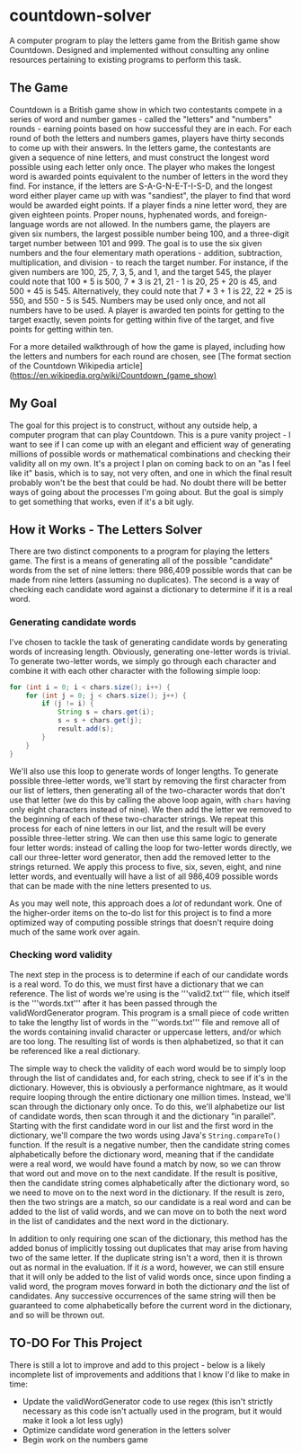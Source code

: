 # countdown-solver
A computer program to play the letters game from the British game show Countdown. Designed and implemented without consulting any online resources pertaining to existing programs to perform this task.

## The Game
Countdown is a British game show in which two contestants compete in a series of word and number games - called the "letters" and "numbers" rounds - earning points based on how successful they are in each. For each round of both the letters and numbers games, players have thirty seconds to come up with their answers. In the letters game, the contestants are given a sequence of nine letters, and must construct the longest word possible using each letter only once. The player who makes the longest word is awarded points equivalent to the number of letters in the word they find. For instance, if the letters are S-A-G-N-E-T-I-S-D, and the longest word either player came up with was "sandiest", the player to find that word would be awarded eight points. If a player finds a nine letter word, they are given eighteen points. Proper nouns, hyphenated words, and foreign-language words are not allowed. In the numbers game, the players are given six numbers, the largest possible number being 100, and a three-digit target number between 101 and 999. The goal is to use the six given numbers and the four elementary math operations - addition, subtraction, multiplication, and division - to reach the target number. For instance, if the given numbers are 100, 25, 7, 3, 5, and 1, and the target 545, the player could note that 100 \* 5 is 500,  7 \* 3 is 21, 21 - 1 is 20, 25 + 20 is 45, and 500 + 45 is 545. Alternatively, they could note that 7 \* 3 + 1 is 22, 22 * 25 is 550, and 550 - 5 is 545. Numbers may be used only once, and not all numbers have to be used. A player is awarded ten points for getting to the target exactly, seven points for getting within five of the target, and five points for getting within ten. 

For a more detailed walkthrough of how the game is played, including how the letters and numbers for each round are chosen, see [The format section of the Countdown Wikipedia article](https://en.wikipedia.org/wiki/Countdown_(game_show)


## My Goal
The goal for this project is to construct, without any outside help, a computer program that can play Countdown. This is a pure vanity project - I want to see if I can come up with an elegant and efficient way of generating millions of possible words or mathematical combinations and checking their validity all on my own. It's a project I plan on coming back to on an "as I feel like it" basis, which is to say, not very often, and one in which the final result probably won't be the best that could be had. No doubt there will be better ways of going about the processes I'm going about. But the goal is simply to get something that works, even if it's a bit ugly.


## How it Works - The Letters Solver
There are two distinct components to a program for playing the letters game. The first is a means of generating all of the possible "candidate" words from the set of nine letters: there 986,409 possible words that can be made from nine letters (assuming no duplicates). The second is a way of checking each candidate word against a dictionary to determine if it is a real word.

### Generating candidate words
I've chosen to tackle the task of generating candidate words by generating words of increasing length. Obviously, generating one-letter words is trivial. To generate two-letter words, we simply go through each character and combine it with each other character with the following simple loop: 

```java
for (int i = 0; i < chars.size(); i++) {
	for (int j = 0; j < chars.size(); j++) {
		if (j != i) {
			String s = chars.get(i);
			s = s + chars.get(j);
			result.add(s);
		}
	}
}
```

We'll also use this loop to generate words of longer lengths. To generate possible three-letter words, we'll start by removing the first character from our list of letters, then generating all of the two-character words that don't use that letter (we do this by calling the above loop again, with ```chars``` having only eight characters instead of nine). We then add the letter we removed to the beginning of each of these two-character strings. We repeat this process for each of nine letters in our list, and the result will be every possible three-letter string. We can then use this same logic to generate four letter words: instead of calling the loop for two-letter words directly, we call our three-letter word generator, then add the removed letter to the strings returned. We apply this process to five, six, seven, eight, and nine letter words, and eventually will have a list of all 986,409 possible words that can be made with the nine letters presented to us.

As you may well note, this approach does a *lot* of redundant work. One of the higher-order items on the to-do list for this project is to find a more optimized way of computing possible strings that doesn't require doing much of the same work over again.

### Checking word validity
The next step in the process is to determine if each of our candidate words is a real word. To do this, we must first have a dictionary that we can reference. The list of words we're using is the '''valid2.txt''' file, which itself is the '''words.txt''' after it has been passed through the validWordGenerator program. This program is a small piece of code written to take the lengthy list of words in the '''words.txt''' file and remove all of the words containing invalid character or uppercase letters, and/or which are too long. The resulting list of words is then alphabetized, so that it can be referenced like a real dictionary.

The simple way to check the validity of each word would be to simply loop through the list of candidates and, for each string, check to see if it's in the dictionary. However, this is obviously a performance nightmare, as it would require looping through the entire dictionary one million times. Instead, we'll scan through the dictionary only once. To do this, we'll alphabetize our list of candidate words, then scan through it and the dictionary "in parallel". Starting with the first candidate word in our list and the first word in the dictionary, we'll compare the two words using Java's ```String.compareTo()``` function. If the result is a negative number, then the candidate string comes alphabetically before the dictionary word, meaning that if the candidate were a real word, we would have found a match by now, so we can throw that word out and move on to the next candidate. If the result is positive, then the candidate string comes alphabetically after the dictionary word, so we need to move on to the next word in the dictionary. If the result is zero, then the two strings are a match, so our candidate is a real word and can be added to the list of valid words, and we can move on to both the next word in the list of candidates and the next word in the dictionary. 

In addition to only requiring one scan of the dictionary, this method has the added bonus of implicitly tossing out duplicates that may arise from having two of the same letter. If the duplicate string isn't a word, then it is thrown out as normal in the evaluation. If it *is* a word, however, we can still ensure that it will only be added to the list of valid words once, since upon finding a valid word, the program moves forward in both the dictionary *and* the list of candidates. Any successive occurrences of the same string will then be guaranteed to come alphabetically before the current word in the dictionary, and so will be thrown out.


## TO-DO For This Project
There is still a lot to improve and add to this project - below is a likely incomplete list of improvements and additions that I know I'd like to make in time:
* Update the validWordGenerator code to use regex (this isn't strictly necessary as this code isn't actually used in the program, but it would make it look a lot less ugly)
* Optimize candidate word generation in the letters solver
* Begin work on the numbers game